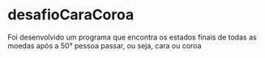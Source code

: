 # desafioCaraCoroa
Foi desenvolvido um programa que encontra os estados finais de todas as moedas após a 50° pessoa passar, ou seja, cara ou coroa
